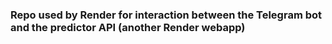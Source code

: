 ### Repo used by Render for interaction between the Telegram bot and the predictor API (another Render webapp)
